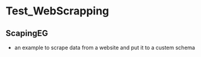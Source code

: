 # Test_WebScrapping

## ScapingEG

- an example to scrape data from a website and put it to a custem schema